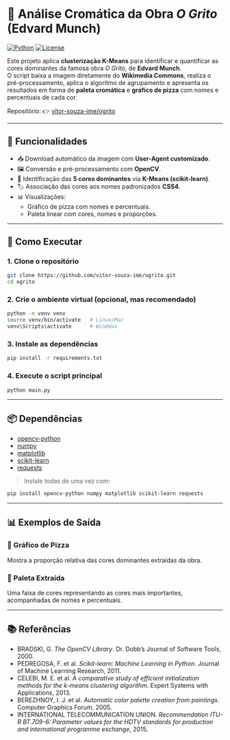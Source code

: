# 🎨 Análise Cromática da Obra *O Grito* (Edvard Munch)

[![Python](https://img.shields.io/badge/Python-3.8+-blue.svg)](https://www.python.org/)
[![License](https://img.shields.io/badge/license-MIT-green.svg)](LICENSE)

Este projeto aplica **clusterização K-Means** para identificar e quantificar as cores dominantes da famosa obra *O Grito*, de **Edvard Munch**.  
O script baixa a imagem diretamente do **Wikimedia Commons**, realiza o pré-processamento, aplica o algoritmo de agrupamento e apresenta os resultados em forma de **paleta cromática** e **gráfico de pizza** com nomes e percentuais de cada cor.

Repositório: 👉 [vitor-souza-ime/ogrito](https://github.com/vitor-souza-ime/ogrito)

---

## 📌 Funcionalidades

- 📥 Download automático da imagem com **User-Agent customizado**.  
- 🖼 Conversão e pré-processamento com **OpenCV**.  
- 🎯 Identificação das **5 cores dominantes** via **K-Means (scikit-learn)**.  
- 🏷 Associação das cores aos nomes padronizados **CSS4**.  
- 📊 Visualizações:
  - Gráfico de pizza com nomes e percentuais.  
  - Paleta linear com cores, nomes e proporções.  

---

## 🚀 Como Executar

### 1. Clone o repositório
```bash
git clone https://github.com/vitor-souza-ime/ogrito.git
cd ogrito
````

### 2. Crie o ambiente virtual (opcional, mas recomendado)

```bash
python -m venv venv
source venv/bin/activate   # Linux/Mac
venv\Scripts\activate      # Windows
```

### 3. Instale as dependências

```bash
pip install -r requirements.txt
```

### 4. Execute o script principal

```bash
python main.py
```

---

## 📦 Dependências

* [opencv-python](https://pypi.org/project/opencv-python/)
* [numpy](https://numpy.org/)
* [matplotlib](https://matplotlib.org/)
* [scikit-learn](https://scikit-learn.org/stable/)
* [requests](https://requests.readthedocs.io/en/latest/)

> Instale todas de uma vez com:

```bash
pip install opencv-python numpy matplotlib scikit-learn requests
```

---

## 📊 Exemplos de Saída

### 🔹 Gráfico de Pizza

Mostra a proporção relativa das cores dominantes extraídas da obra.

### 🔹 Paleta Extraída

Uma faixa de cores representando as cores mais importantes, acompanhadas de nomes e percentuais.

---

## 📚 Referências

* BRADSKI, G. *The OpenCV Library*. Dr. Dobb’s Journal of Software Tools, 2000.
* PEDREGOSA, F. et al. *Scikit-learn: Machine Learning in Python*. Journal of Machine Learning Research, 2011.
* CELEBI, M. E. et al. *A comparative study of efficient initialization methods for the k-means clustering algorithm*. Expert Systems with Applications, 2013.
* BEREZHNOY, I. J. et al. *Automatic color palette creation from paintings*. Computer Graphics Forum, 2005.
* INTERNATIONAL TELECOMMUNICATION UNION. *Recommendation ITU-R BT.709-6: Parameter values for the HDTV standards for production and international programme exchange*, 2015.

